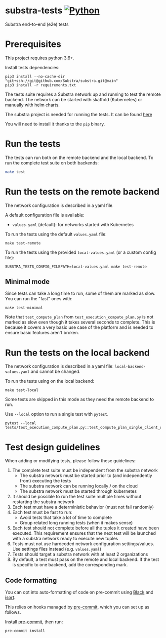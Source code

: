 # substra-tests [![Python](https://github.com/Substra/substra-tests/actions/workflows/python.yml/badge.svg)](https://github.com/Substra/substra-tests/actions/workflows/python.yml)

Substra end-to-end (e2e) tests

# Prerequisites

This project requires python 3.6+.

Install tests dependencies:

```
pip3 install --no-cache-dir "git+ssh://git@github.com/Substra/substra.git@main"
pip3 install -r requirements.txt
```

The tests suite requires a Substra network up and running to test the remote backend.
The network can be started with skaffold (Kubernetes) or manually with helm charts.

The substra project is needed for running the tests.
It can be found [here](https://github.com/SubstraFoundation/substra)

You will need to install it thanks to the `pip` binary.

# Run the tests

The tests can run both on the remote backend and the local backend. To run the complete
test suite on both backends:

```bash
make test
```

# Run the tests on the remote backend

The network configuration is described in a yaml file.

A default configuration file is available:
- `values.yaml` (default): for networks started with Kubernetes

To run the tests using the default `values.yaml` file:

```
make test-remote
```

To run the tests using the provided `local-values.yaml` (or a custom config file):

```
SUBSTRA_TESTS_CONFIG_FILEPATH=local-values.yaml make test-remote
```

## Minimal mode

Since tests can take a long time to run, some of them are marked as slow. You can run the "fast" ones with:

```
make test-minimal
```

Note that `test_compute_plan` from `test_execution_compute_plan.py` is not marked as slow even though it takes several
seconds to complete. This is because it covers a very basic use case of the platform and is needed to ensure basic
features aren't broken.

# Run the tests on the local backend

The network configuration is described in a yaml file: `local-backend-values.yaml` and cannot be changed.

To run the tests using on the local backend:

```
make test-local
```

Some tests are skipped in this mode as they need the remote backend to run.

Use `--local` option to run a single test with `pytest`.

```
pytest --local tests/test_execution_compute_plan.py::test_compute_plan_single_client_success
```

# Test design guidelines

When adding or modifying tests, please follow these guidelines:

1. The complete test suite must be independent from the substra network
   - The substra network must be started prior to (and independently from) executing the tests
   - The substra network can be running locally / on the cloud
   - The substra network must be started through kubernetes
1. It should be possible to run the test suite multiple times without restarting the substra network
1. Each test must have a deterministic behavior (must not fail randomly)
1. Each test must be fast to run:
   - Avoid tests that take a lot of time to complete
   - Group related long running tests (when it makes sense)
1. Each test should not complete before all the tuples it created have been executed. This requirement ensures that the next test will be launched with a substra network ready to execute new tuples
1. Tests must not use hardcoded network configuration settings/values. Use settings files instead (e.g. `values.yaml`)
1. Tests should target a substra network with at least 2 organizations
1. By default, a test must pass on the remote and local backend. If the test is specific to one backend, add the corresponding mark.

## Code formatting

You can opt into auto-formatting of code on pre-commit using [Black](https://github.com/psf/black) and [isort](https://github.com/PyCQA/isort).

This relies on hooks managed by [pre-commit](https://pre-commit.com/), which you can set up as follows.

Install [pre-commit](https://pre-commit.com/), then run:

```sh
pre-commit install
```
